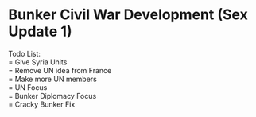 # Bunker Civil War Development (Sex Update 1)

Todo List:     
 = Give Syria Units     
 = Remove UN idea from France     
 = Make more UN members     
 = UN Focus     
 = Bunker Diplomacy Focus     
 = Cracky Bunker Fix
 
